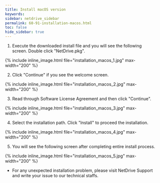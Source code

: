 ```yaml
---
title: Install macOS version
keywords:
sidebar: netdrive_sidebar
permalink: 60-91-installation-macos.html
toc: false
hide_sidebar: true
---
```


1. Execute the downloaded install file and you will see the following screen. Double click "NetDrive.pkg". 


{% include inline_image.html file="installation_macos_1.jpg" max-width="200" %}


2. Click "Continue" if you see the welcome screen.

    
{% include inline_image.html file="installation_macos_2.jpg" max-width="200" %}


3. Read through Software License Agreement and then click "Continue". 


{% include inline_image.html file="installation_macos_3.jpg" max-width="200" %}


4. Select the installation path.  Click "Install" to proceed the installation.


{% include inline_image.html file="installation_macos_4.jpg" max-width="200" %}


5. You will see the following screen after completing entire install process.
 

{% include inline_image.html file="installation_macos_5.jpg" max-width="200" %}


* For any unexpected installation problem, please visit NetDrive Support and write your issue to our technical staffs.

